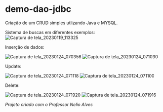 # demo-dao-jdbc

Criação de um CRUD simples utlizando Java e MYSQL.

Sistema de buscas em diferentes exemplos: 
![Captura de tela_20230119_113325](https://user-images.githubusercontent.com/102675098/213469651-a8b97f96-e672-4b96-b37d-82c49f46d933.png)

Inserção de dados:

![Captura de tela_20230124_070356](https://user-images.githubusercontent.com/102675098/214263560-51d07b07-ab95-478f-8151-f4ada345d675.png)
![Captura de tela_20230124_071030](https://user-images.githubusercontent.com/102675098/214264973-17a27b3b-61cd-42ad-8a73-2027d035e4f2.png)



Update: 

![Captura de tela_20230124_071118](https://user-images.githubusercontent.com/102675098/214264929-84236424-7a67-4640-b956-66228008ae78.png)
![Captura de tela_20230124_071100](https://user-images.githubusercontent.com/102675098/214264945-8f9155af-25c5-4af0-892b-2a4a186756f1.png)


Delete:

![Captura de tela_20230124_071920](https://user-images.githubusercontent.com/102675098/214266569-7b34af50-3712-44bf-82df-16dd834b8505.png)
![Captura de tela_20230124_071916](https://user-images.githubusercontent.com/102675098/214266577-506eac3f-d7d8-4cb1-b95c-1c4b16b9a282.png)








*Projeto criado com o Professor Nelio Alves*
